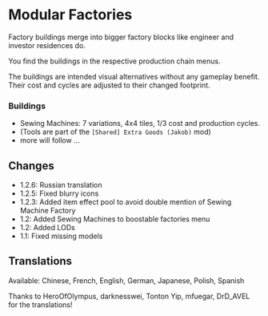 # Modular Factories

Factory buildings merge into bigger factory blocks like engineer and investor residences do.

You find the buildings in the respective production chain menus.

The buildings are intended visual alternatives without any gameplay benefit.
Their cost and cycles are adjusted to their changed footprint.

### Buildings

- Sewing Machines: 7 variations, 4x4 tiles, 1/3 cost and production cycles.
- (Tools are part of the `[Shared] Extra Goods (Jakob)` mod)
- more will follow ...

## Changes

- 1.2.6: Russian translation
- 1.2.5: Fixed blurry icons
- 1.2.3: Added item effect pool to avoid double mention of Sewing Machine Factory
- 1.2: Added Sewing Machines to boostable factories menu
- 1.2: Added LODs
- 1.1: Fixed missing models

## Translations

Available: Chinese, French, English, German, Japanese, Polish, Spanish

Thanks to HeroOfOlympus, darknesswei, Tonton Yip, mfuegar, DrD_AVEL for the translations!
